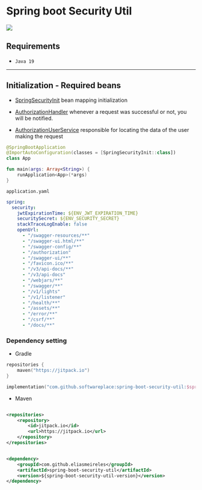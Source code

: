 # Spring boot Security Util

[![](https://jitpack.io/v/softwareplace/spring-boot-security-util.svg)](https://jitpack.io/#softwareplace/spring-boot-security-util)

## Requirements

- `Java 19`

****

## Initialization - Required beans

- [SpringSecurityInit](src/main/kotlin/com/softwareplace/springsecurity/SpringSecurityInit.kt) bean mapping
  initialization

- [AuthorizationHandler](src/main/kotlin/com/softwareplace/springsecurity/authorization/AuthorizationHandler.kt)
  whenever a request was successful or not, you will be notified.

- [AuthorizationUserService](src/main/kotlin/com/softwareplace/springsecurity/service/AuthorizationUserService.kt)
  responsible for locating the data of the user making the request

```kotlin
@SpringBootApplication
@ImportAutoConfiguration(classes = [SpringSecurityInit::class])
class App

fun main(args: Array<String>) {
    runApplication<App>(*args)
}
```

`application.yaml`

```yaml
spring:
  security:
    jwtExpirationTime: ${ENV_JWT_EXPIRATION_TIME}
    securitySecret: ${ENV_SECURITY_SECRET}
    stackTraceLogEnable: false
    openUrl:
      - "/swagger-resources/**"
      - "/swagger-ui.html/**"
      - "/swagger-config/**"
      - "/authorization"
      - "/swagger-ui/**"
      - "/favicon.ico/**"
      - "/v3/api-docs/**"
      - "/v3/api-docs"
      - "/webjars/**"
      - "/swagger/**"
      - "/v1/lights"
      - "/v1/listener"
      - "/health/**"
      - "/assets/**"
      - "/error/**"
      - "/csrf/**"
      - "/docs/**"
```

### Dependency setting

- Gradle

```kotlin
repositories {
    maven("https://jitpack.io")
}
```

```kotlin
implementation("com.github.softwareplace:spring-boot-security-util:$springBootSecurityUtilVersion")
```

- Maven

```xml

<repositories>
    <repository>
        <id>jitpack.io</id>
        <url>https://jitpack.io</url>
    </repository>
</repositories>
```

```xml

<dependency>
    <groupId>com.github.eliasmeireles</groupId>
    <artifactId>spring-boot-security-util</artifactId>
    <version>${spring-boot-security-util-version}</version>
</dependency>
```
